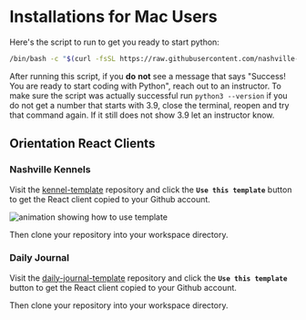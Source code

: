 # Installations for Mac Users

Here's the script to run to get you ready to start python:

```sh
/bin/bash -c "$(curl -fsSL https://raw.githubusercontent.com/nashville-software-school/server-side-python-curriculum/main/book-1-kennels/chapters/scripts/mac-installs.sh)"
```

After running this script, if you **do** **not** see a message that says "Success! You are ready to start coding with Python", reach out to an instructor.
To make sure the script was actually successful run `python3 --version` if you do not get a number that starts with 3.9, close the terminal, reopen and try that command again. If it still does not show 3.9 let an instructor know.

## Orientation React Clients

### Nashville Kennels

Visit the [kennel-template][7] repository and click the **`Use this template`** button to get the React client copied to your Github account.

![animation showing how to use template][image-1]

Then clone your repository into your workspace directory.

### Daily Journal

Visit the [daily-journal-template][8] repository and click the **`Use this template`** button to get the React client copied to your Github account.

Then clone your repository into your workspace directory.

[7]: https://github.com/nashville-software-school/react-18-kennels-template
[8]: https://github.com/nashville-software-school/daily-journal-react-18-template
[image-1]: ./images/kennel-template-process.gif
